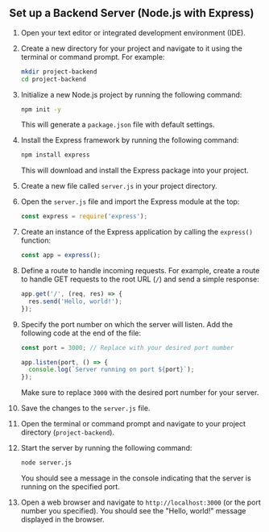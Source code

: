 

## Set up a Backend Server (Node.js with Express)

1. Open your text editor or integrated development environment (IDE).

2. Create a new directory for your project and navigate to it using the terminal or command prompt. For example:

   ```bash
   mkdir project-backend
   cd project-backend
   ```

3. Initialize a new Node.js project by running the following command:

   ```bash
   npm init -y
   ```

   This will generate a `package.json` file with default settings.

4. Install the Express framework by running the following command:

   ```bash
   npm install express
   ```

   This will download and install the Express package into your project.

5. Create a new file called `server.js` in your project directory.

6. Open the `server.js` file and import the Express module at the top:

   ```javascript
   const express = require('express');
   ```

7. Create an instance of the Express application by calling the `express()` function:

   ```javascript
   const app = express();
   ```

8. Define a route to handle incoming requests. For example, create a route to handle GET requests to the root URL (`/`) and send a simple response:

   ```javascript
   app.get('/', (req, res) => {
     res.send('Hello, world!');
   });
   ```

9. Specify the port number on which the server will listen. Add the following code at the end of the file:

   ```javascript
   const port = 3000; // Replace with your desired port number

   app.listen(port, () => {
     console.log(`Server running on port ${port}`);
   });
   ```

   Make sure to replace `3000` with the desired port number for your server.

10. Save the changes to the `server.js` file.

11. Open the terminal or command prompt and navigate to your project directory (`project-backend`).

12. Start the server by running the following command:

    ```bash
    node server.js
    ```

    You should see a message in the console indicating that the server is running on the specified port.

13. Open a web browser and navigate to `http://localhost:3000` (or the port number you specified). You should see the "Hello, world!" message displayed in the browser.

